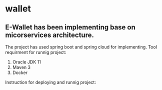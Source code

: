 # wallet
E-Wallet has been implementing base on micorservices architecture.
------------------------------
The project has used spring boot and spring cloud for implementing.
Tool requirment for runnig project:
1. Oracle JDK 11
2. Maven 3
3. Docker

Instruction for deploying and runnig project:

